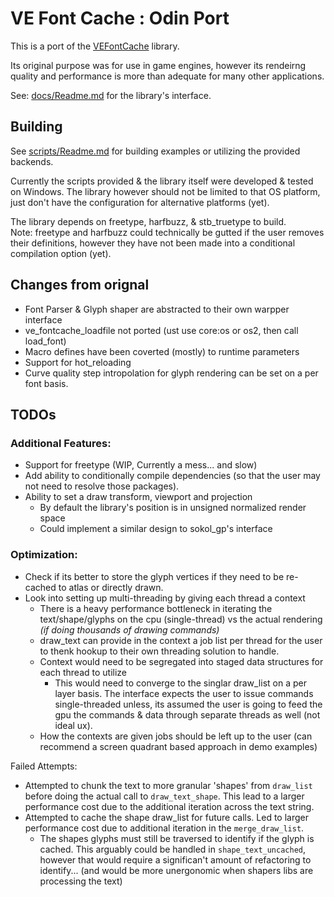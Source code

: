 # VE Font Cache : Odin Port

This is a port of the [VEFontCache](https://github.com/hypernewbie/VEFontCache) library.

Its original purpose was for use in game engines, however its rendeirng quality and performance is more than adequate for many other applications.

See: [docs/Readme.md](docs/Readme.md) for the library's interface.

## Building

See [scripts/Readme.md](scripts/Readme.md) for building examples or utilizing the provided backends.

Currently the scripts provided & the library itself were developed & tested on Windows. The library however should not be limited to that OS platform, just don't have the configuration for alternative platforms (yet).

The library depends on freetype, harfbuzz, & stb_truetype to build.  
Note: freetype and harfbuzz could technically be gutted if the user removes their definitions, however they have not been made into a conditional compilation option (yet).

## Changes from orignal

* Font Parser & Glyph shaper are abstracted to their own warpper interface
* ve_fontcache_loadfile not ported (ust use core:os or os2, then call load_font)
* Macro defines have been coverted (mostly) to runtime parameters
* Support for hot_reloading
* Curve quality step intropolation for glyph rendering can be set on a per font basis.

## TODOs

### Additional Features:

* Support for freetype (WIP, Currently a mess... and slow)
* Add ability to conditionally compile dependencies (so that the user may not need to resolve those packages).
* Ability to set a draw transform, viewport and projection
  * By default the library's position is in unsigned normalized render space
  * Could implement a similar design to sokol_gp's interface

### Optimization:

* Check if its better to store the glyph vertices if they need to be re-cached to atlas or directly drawn.
* Look into setting up multi-threading by giving each thread a context
  * There is a heavy performance bottleneck in iterating the text/shape/glyphs on the cpu (single-thread) vs the actual rendering *(if doing thousands of drawing commands)*
  * draw_text can provide in the context a job list per thread for the user to thenk hookup to their own threading solution to handle.
  * Context would need to be segregated into staged data structures for each thread to utilize
    * This would need to converge to the singlar draw_list on a per layer basis. The interface expects the user to issue commands single-threaded unless, its assumed the user is going to feed the gpu the commands & data through separate threads as well (not ideal ux).
  * How the contexts are given jobs should be left up to the user (can recommend a screen quadrant based approach in demo examples)

Failed Attempts:

* Attempted to chunk the text to more granular 'shapes' from `draw_list` before doing the actual call to `draw_text_shape`. This lead to a larger performance cost due to the additional iteration across the text string.
* Attempted to cache the shape draw_list for future calls. Led to larger performance cost due to additional iteration in the `merge_draw_list`.
  * The shapes glyphs must still be traversed to identify if the glyph is cached. This arguably could be handled in `shape_text_uncached`, however that would require a significan't amount of refactoring to identify... (and would be more unergonomic when shapers libs are processing the text)
